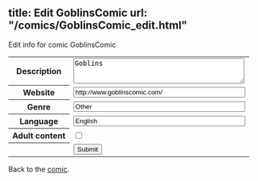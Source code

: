 title: Edit GoblinsComic
url: "/comics/GoblinsComic_edit.html"
---
Edit info for comic GoblinsComic

<form name="comic" action="http://gaepostmail.appspot.com/comic/" method="post">
<table class="comicinfo">
<tr>
<th>Description</th><td><textarea name="description" cols="40" rows="3">Goblins</textarea></td>
</tr>
<tr>
<th>Website</th><td><input type="text" name="url" value="http://www.goblinscomic.com/" size="40"/></td>
</tr>
<tr>
<th>Genre</th><td><input type="text" name="genre" value="Other" size="40"/></td>
</tr>
<tr>
<th>Language</th><td><input type="text" name="language" value="English" size="40"/></td>
</tr>
<tr>
<th>Adult content</th><td><input type="checkbox" name="adult" value="adult" /></td>
</tr>
<tr>
<th></th><td>
<input type="hidden" name="comic" value="GoblinsComic" />
<input type="submit" name="submit" value="Submit" />
</td>
</tr>
</table>
</form>

Back to the [comic](GoblinsComic.html).
